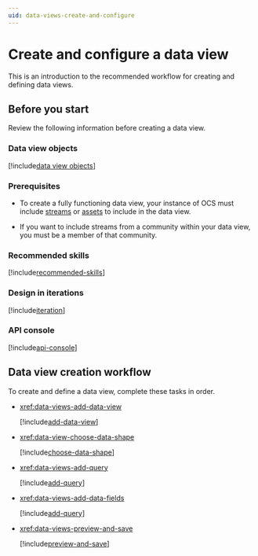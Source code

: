 ```yaml
---
uid: data-views-create-and-configure
---
```


# Create and configure a data view

This is an introduction to the recommended workflow for creating and defining data views. 

## Before you start

Review the following information before creating a data view.

### Data view objects

[!include[data view objects](../../_includes/data-views-components.md)]

### Prerequisites

- To create a fully functioning data view, your instance of OCS must include [streams](xref:ccStreams) or [assets](xref:ccAssets) to include in the data view.

- If you want to include streams from a community within your data view, you must be a member of that community. 

### Recommended skills

[!include[recommended-skills](_includes/recommended-skills.md)]

### Design in iterations

[!include[iteration](_includes/iteration.md)]

### API console

[!include[api-console](_includes/api-console.md)]

## Data view creation workflow

To create and define a data view, complete these tasks in order.

- <xref:data-views-add-data-view>

	[!include[add-data-view](_includes/add-data-view.md)]

- <xref:data-view-choose-data-shape>

	[!include[choose-data-shape](_includes/choose-data-shape.md)]

- <xref:data-views-add-query>

	[!include[add-query](_includes/add-query.md)]

- <xref:data-views-add-data-fields>

	[!include[add-query](../../_includes/data-views-add-data-fields.md)]

- <xref:data-views-preview-and-save>

	[!include[preview-and-save](_includes/preview-and-save.md)]